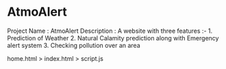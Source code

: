 # AtmoAlert
Project Name : AtmoAlert  Description : A website with three features :-  1. Prediction of Weather  2. Natural Calamity prediction along with Emergency alert system  3. Checking pollution over an area

home.html > index.html > script.js
